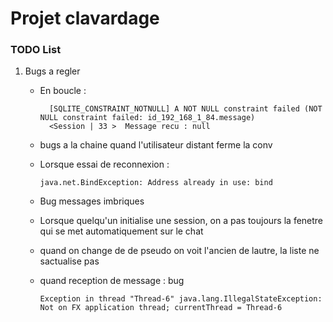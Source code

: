 # Projet clavardage

### TODO List

1. Bugs a regler
    - En boucle : 
   
            [SQLITE_CONSTRAINT_NOTNULL] A NOT NULL constraint failed (NOT NULL constraint failed: id_192_168_1_84.message)
            <Session | 33 >  Message recu : null
    - bugs a la chaine quand l'utilisateur distant ferme la conv
    - Lorsque essai de reconnexion :

          java.net.BindException: Address already in use: bind
    - Bug messages imbriques
    - Lorsque quelqu'un initialise une session, on a pas toujours la fenetre qui se met automatiquement sur le chat
    - quand on change de de pseudo on voit l'ancien de lautre, la liste ne sactualise pas
    - quand reception de message : bug
        
          Exception in thread "Thread-6" java.lang.IllegalStateException: Not on FX application thread; currentThread = Thread-6
